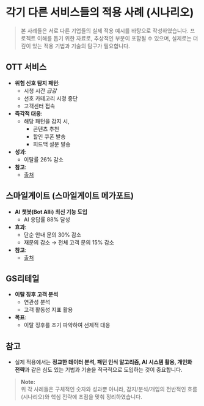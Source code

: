 # 각기 다른 서비스들의 적용 사례 (시나리오)

> 본 사례들은 서로 다른 기업들의 실제 적용 예시를 바탕으로 작성하였습니다. 프로젝트 이해를 돕기 위한 자료로, 추상적인 부분이 포함될 수 있으며, 실제로는 더 깊이 있는 적용 기법과 기술의 탐구가 필요합니다.

## OTT 서비스

- **위험 신호 탐지 패턴**:  
  - 시청 시간 *급감*
  - 선호 카테고리 시청 중단
  - 고객센터 접속
- **즉각적 대응**:  
  - 해당 패턴을 감지 시, 
    - 콘텐츠 추천
    - 할인 쿠폰 발송
    - 피드백 설문 발송
- **성과**:  
  - 이탈률 26% 감소  
- **참고**:  
  - [출처](https://juhaku.tistory.com/72)

## 스마일게이트 (스마일게이트 메가포트)

- **AI 챗봇(Bot Alli) 최신 기능 도입**
  - AI 응답률 88% 달성
- **효과**:
  - 단순 안내 문의 30% 감소
  - 재문의 감소 → 전체 고객 문의 15% 감소
- **참고**:
  - [출처](https://blog-ko.allganize.ai/case-study-how-smilegate-megaport-reduced-more-than-30percent-of-customer-support-tickets-using-the-alli-answer-bot/)

## GS리테일

- **이탈 징후 고객 분석**
  - 연관성 분석
  - 고객 활동성 지표 활용
- **목표**:
  - 이탈 징후를 조기 파악하여 선제적 대응

## 참고

- 실제 적용에서는 **정교한 데이터 분석, 패턴 인식 알고리즘, AI 시스템 활용, 개인화 전략**과 같은 심도 있는 기법과 기술을 적극적으로 도입하는 것이 중요합니다.

> **Note:**  
> 위 각 사례들은 구체적인 숫자와 성과뿐 아니라, 감지/분석/개입의 전반적인 흐름(시나리오)와 핵심 전략에 초점을 맞춰 정리하였습니다.
